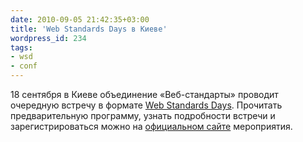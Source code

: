 ```yaml
---
date: 2010-09-05 21:42:35+03:00
title: 'Web Standards Days в Киеве'
wordpress_id: 234
tags:
- wsd
- conf
---
```


18 сентября в Киеве объединение «Веб-стандарты» проводит очередную встречу в формате [Web Standards Days][1]. Прочитать предварительную программу, узнать подробности встречи и зарегистрироваться можно на [официальном сайте][1] мероприятия.

[1]: http://webstandardsdays.ru/
